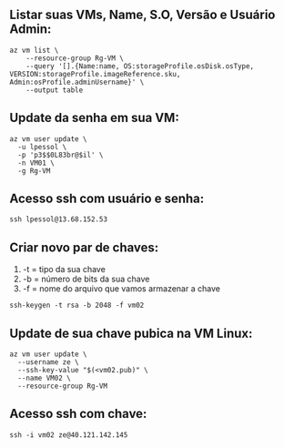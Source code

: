 ## Listar suas VMs, Name, S.O, Versão e Usuário Admin:

```
az vm list \
    --resource-group Rg-VM \
    --query '[].{Name:name, OS:storageProfile.osDisk.osType, VERSION:storageProfile.imageReference.sku, Admin:osProfile.adminUsername}' \
    --output table
```

## Update da senha em sua VM:

```
az vm user update \
  -u lpessol \
  -p 'p3$$0L83br@$il' \
  -n VM01 \
  -g Rg-VM
```

## Acesso ssh com usuário e senha:

```
ssh lpessol@13.68.152.53

```

## Criar novo par de chaves:
1. -t = tipo da sua chave
2. -b = número de bits da sua chave
3. -f = nome do arquivo que vamos armazenar a chave

```
ssh-keygen -t rsa -b 2048 -f vm02
```

## Update de sua chave pubica na VM Linux:

```
az vm user update \
  --username ze \
  --ssh-key-value "$(<vm02.pub)" \
  --name VM02 \
  --resource-group Rg-VM
```

## Acesso ssh com chave:

```
ssh -i vm02 ze@40.121.142.145
```
